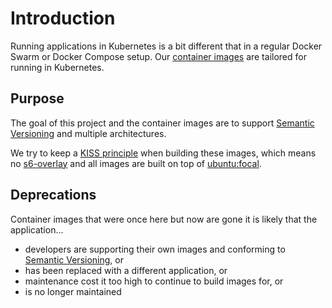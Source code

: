 # Introduction

Running applications in Kubernetes is a bit different that in a regular Docker Swarm or Docker Compose setup. Our [container images](https://github.com/k8s-at-home/container-images) are tailored for running in Kubernetes.

## Purpose

The goal of this project and the container images are to support [Semantic Versioning](https://semver.org/) and multiple architectures. 

We try to keep a [KISS principle](https://en.wikipedia.org/wiki/KISS_principle) when building these images, which means no [s6-overlay](https://github.com/just-containers/s6-overlay) and all images are built on top of [ubuntu:focal](https://hub.docker.com/_/ubuntu).

## Deprecations

Container images that were once here but now are gone it is likely that the application...

- developers are supporting their own images and conforming to [Semantic Versioning](https://semver.org/), or
- has been replaced with a different application, or
- maintenance cost it too high to continue to build images for, or
- is no longer maintained
